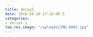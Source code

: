 ```yaml
---
title: decay3
date: 2018-10-28 17:18:00 Z
categories:
- series 1
low_res_image: "/uploads/IMG_6882.jpg"
---
```


